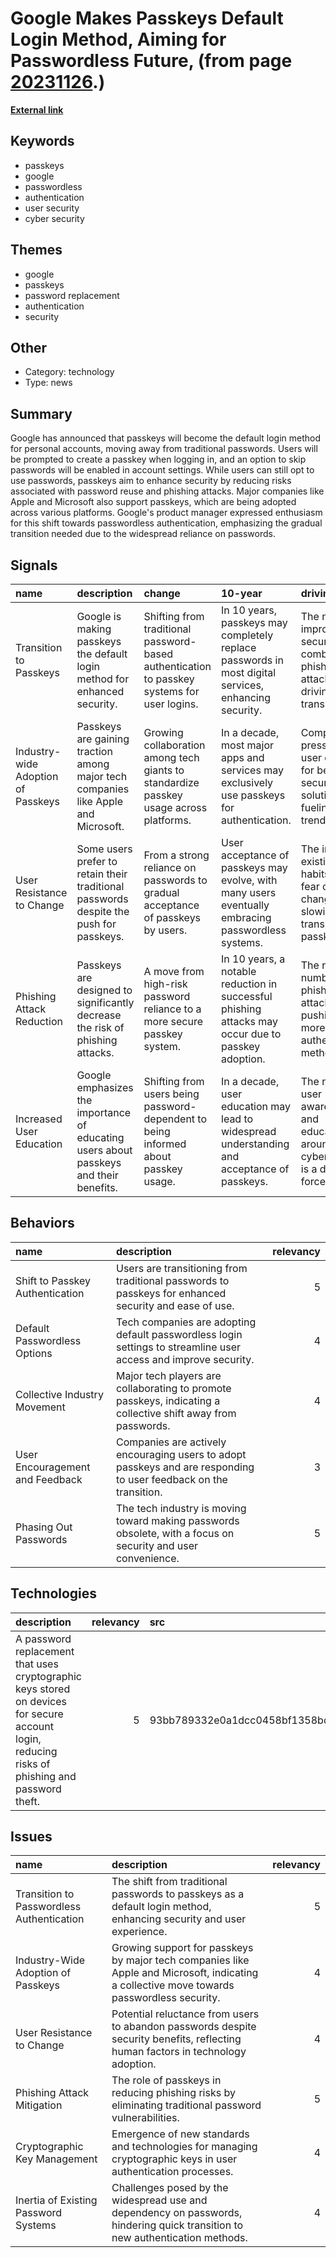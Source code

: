 # __Google Makes Passkeys Default Login Method, Aiming for Passwordless Future__, (from page [20231126](https://kghosh.substack.com/p/20231126).)

__[External link](https://www.wired.com/story/google-passkey-default/?utm_source=substack&utm_medium=email)__



## Keywords

* passkeys
* google
* passwordless
* authentication
* user security
* cyber security

## Themes

* google
* passkeys
* password replacement
* authentication
* security

## Other

* Category: technology
* Type: news

## Summary

Google has announced that passkeys will become the default login method for personal accounts, moving away from traditional passwords. Users will be prompted to create a passkey when logging in, and an option to skip passwords will be enabled in account settings. While users can still opt to use passwords, passkeys aim to enhance security by reducing risks associated with password reuse and phishing attacks. Major companies like Apple and Microsoft also support passkeys, which are being adopted across various platforms. Google's product manager expressed enthusiasm for this shift towards passwordless authentication, emphasizing the gradual transition needed due to the widespread reliance on passwords.

## Signals

| name                               | description                                                                            | change                                                                                      | 10-year                                                                                              | driving-force                                                                              |   relevancy |
|:-----------------------------------|:---------------------------------------------------------------------------------------|:--------------------------------------------------------------------------------------------|:-----------------------------------------------------------------------------------------------------|:-------------------------------------------------------------------------------------------|------------:|
| Transition to Passkeys             | Google is making passkeys the default login method for enhanced security.              | Shifting from traditional password-based authentication to passkey systems for user logins. | In 10 years, passkeys may completely replace passwords in most digital services, enhancing security. | The need to improve security and combat phishing attacks is driving this transition.       |           4 |
| Industry-wide Adoption of Passkeys | Passkeys are gaining traction among major tech companies like Apple and Microsoft.     | Growing collaboration among tech giants to standardize passkey usage across platforms.      | In a decade, most major apps and services may exclusively use passkeys for authentication.           | Competitive pressure and user demand for better security solutions are fueling this trend. |           5 |
| User Resistance to Change          | Some users prefer to retain their traditional passwords despite the push for passkeys. | From a strong reliance on passwords to gradual acceptance of passkeys by users.             | User acceptance of passkeys may evolve, with many users eventually embracing passwordless systems.   | The inertia of existing habits and fear of change are slowing the transition to passkeys.  |           3 |
| Phishing Attack Reduction          | Passkeys are designed to significantly decrease the risk of phishing attacks.          | A move from high-risk password reliance to a more secure passkey system.                    | In 10 years, a notable reduction in successful phishing attacks may occur due to passkey adoption.   | The rising number of phishing attacks is pushing for more secure authentication methods.   |           4 |
| Increased User Education           | Google emphasizes the importance of educating users about passkeys and their benefits. | Shifting from users being password-dependent to being informed about passkey usage.         | In a decade, user education may lead to widespread understanding and acceptance of passkeys.         | The need for user awareness and education around cybersecurity is a driving force.         |           3 |

## Behaviors

| name                            | description                                                                                                       |   relevancy |
|:--------------------------------|:------------------------------------------------------------------------------------------------------------------|------------:|
| Shift to Passkey Authentication | Users are transitioning from traditional passwords to passkeys for enhanced security and ease of use.             |           5 |
| Default Passwordless Options    | Tech companies are adopting default passwordless login settings to streamline user access and improve security.   |           4 |
| Collective Industry Movement    | Major tech players are collaborating to promote passkeys, indicating a collective shift away from passwords.      |           4 |
| User Encouragement and Feedback | Companies are actively encouraging users to adopt passkeys and are responding to user feedback on the transition. |           3 |
| Phasing Out Passwords           | The tech industry is moving toward making passwords obsolete, with a focus on security and user convenience.      |           5 |

## Technologies

| description                                                                                                                                    |   relevancy | src                              |
|:-----------------------------------------------------------------------------------------------------------------------------------------------|------------:|:---------------------------------|
| A password replacement that uses cryptographic keys stored on devices for secure account login, reducing risks of phishing and password theft. |           5 | 93bb789332e0a1dcc0458bf1358bda88 |

## Issues

| name                                      | description                                                                                                                                |   relevancy |
|:------------------------------------------|:-------------------------------------------------------------------------------------------------------------------------------------------|------------:|
| Transition to Passwordless Authentication | The shift from traditional passwords to passkeys as a default login method, enhancing security and user experience.                        |           5 |
| Industry-Wide Adoption of Passkeys        | Growing support for passkeys by major tech companies like Apple and Microsoft, indicating a collective move towards passwordless security. |           4 |
| User Resistance to Change                 | Potential reluctance from users to abandon passwords despite security benefits, reflecting human factors in technology adoption.           |           4 |
| Phishing Attack Mitigation                | The role of passkeys in reducing phishing risks by eliminating traditional password vulnerabilities.                                       |           5 |
| Cryptographic Key Management              | Emergence of new standards and technologies for managing cryptographic keys in user authentication processes.                              |           4 |
| Inertia of Existing Password Systems      | Challenges posed by the widespread use and dependency on passwords, hindering quick transition to new authentication methods.              |           4 |